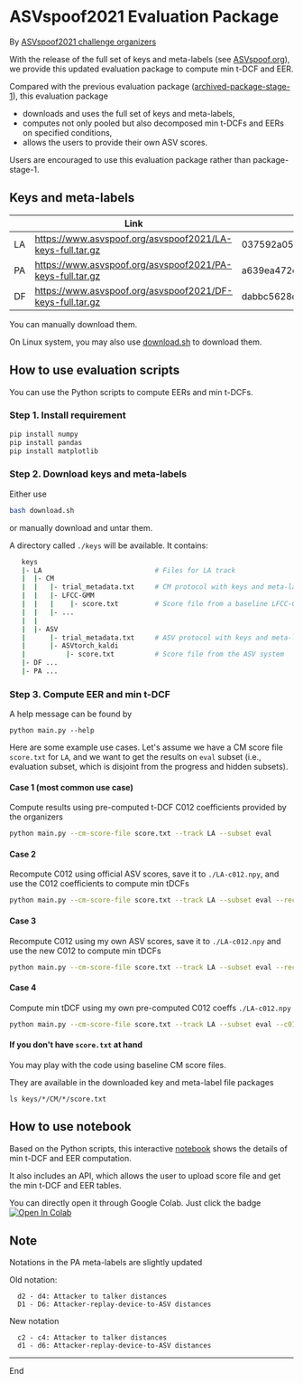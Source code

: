 # ASVspoof2021 Evaluation Package

By [ASVspoof2021 challenge organizers](https://www.asvspoof.org/)

With the release of the full set of keys and meta-labels (see [ASVspoof.org](https://www.asvspoof.org/index2021.html)), we provide this updated evaluation package to compute min t-DCF and EER. 

Compared with the previous evaluation package ([archived-package-stage-1](./archived-package-stage-1)), this evaluation package 
* downloads and uses the full set of keys and meta-labels,
* computes not only pooled but also decomposed min t-DCFs and EERs on specified conditions,
* allows the users to provide their own ASV scores.

Users are encouraged to use this evaluation package rather than package-stage-1.

## Keys and meta-labels

|    | Link | MD5 |
|---|---|---|
| LA  | https://www.asvspoof.org/asvspoof2021/LA-keys-full.tar.gz | 037592a0515971bbd0fa3bff2bad4abc  |
| PA  | https://www.asvspoof.org/asvspoof2021/PA-keys-full.tar.gz | a639ea472cf4fb564a62fbc7383c24cf  |
| DF  | https://www.asvspoof.org/asvspoof2021/DF-keys-full.tar.gz | dabbc5628de4fcef53036c99ac7ab93a  |

You can manually download them. 

On Linux system, you may also use [download.sh](./download.sh) to download them.

## How to use evaluation scripts

You can use the Python scripts to compute EERs and min t-DCFs.

### Step 1. Install requirement

```sh
pip install numpy
pip install pandas
pip install matplotlib
```

### Step 2. Download keys and meta-labels

Either use
```sh
bash download.sh
```
or manually download and untar them.


A directory called `./keys` will be available.  It contains:
```sh
   keys
   |- LA                            # Files for LA track
   |  |- CM 
   |  |   |- trial_metadata.txt     # CM protocol with keys and meta-labels
   |  |   |- LFCC-GMM
   |  |   |    |- score.txt         # Score file from a baseline LFCC-GMM 
   |  |   |- ...
   |  |
   |  |- ASV
   |      |- trial_metadata.txt     # ASV protocol with keys and meta-labels
   |      |- ASVtorch_kaldi
   |          |- score.txt          # Score file from the ASV system
   |- DF ...
   |- PA ...
```




### Step 3. Compute EER and min t-DCF 

A help message can be found by 
```
python main.py --help
```

Here are some example use cases. Let's assume we have a CM score file `score.txt` for `LA`, and we want to get the results on `eval` subset (i.e., evaluation subset, which is disjoint from the progress and hidden subsets).

#### Case 1 (most common use case)

Compute results using pre-computed t-DCF C012 coefficients provided by the organizers
```sh
python main.py --cm-score-file score.txt --track LA --subset eval
```

#### Case 2

Recompute C012 using official ASV scores, save it to `./LA-c012.npy`, and use the C012 coefficients to compute min tDCFs

```sh
python main.py --cm-score-file score.txt --track LA --subset eval --recompute-c012 --c012-path ./LA-c012.npy
```

#### Case 3

Recompute C012 using my own ASV scores, save it to `./LA-c012.npy` and use the new C012 to compute min tDCFs

```sh
python main.py --cm-score-file score.txt --track LA --subset eval --recompute-c012 --c012-path ./LA-c012.npy --asv-score-file ./asv-score.txt
```

#### Case 4
Compute min tDCF using my own pre-computed C012 coeffs `./LA-c012.npy`

```sh
python main.py --cm-score-file score.txt --track LA --subset eval --c012-path ./LA-c012.npy
```

#### If you don't have `score.txt` at hand

You may play with the code using baseline CM score files. 

They are available in the downloaded key and meta-label file packages

```
ls keys/*/CM/*/score.txt
```

## How to use notebook

Based on the Python scripts, this interactive [notebook](ASVspoof2021_eval_notebook.ipynb) shows the details of min t-DCF and EER computation. 

It also includes an API, which allows the user to upload score file and get the min t-DCF and EER tables.

You can directly open it through Google Colab. Just click the badge [![Open In Colab](https://colab.research.google.com/assets/colab-badge.svg)](https://colab.research.google.com/github/asvspoof-challenge/2021/blob/main/eval-package/ASVspoof2021_eval_notebook.ipynb)


## Note

Notations in the PA meta-labels are slightly updated

Old notation:
```
  d2 - d4: Attacker to talker distances
  D1 - D6: Attacker-replay-device-to-ASV distances

```

New notation
```
  c2 - c4: Attacker to talker distances
  d1 - d6: Attacker-replay-device-to-ASV distances
```

---
End